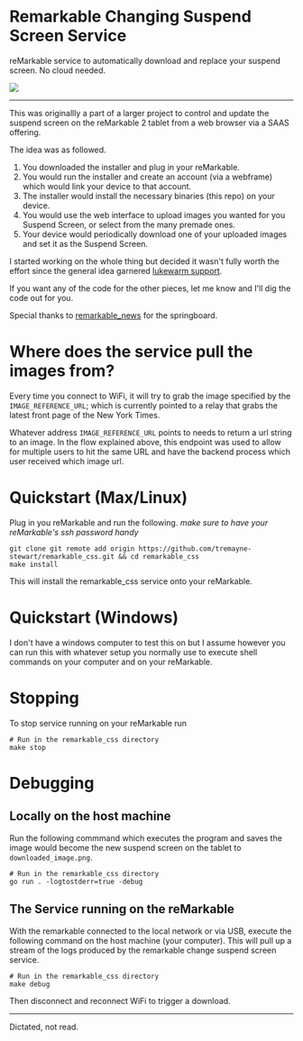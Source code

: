 # Remarkable Changing Suspend Screen Service
reMarkable service to automatically download and replace your suspend screen. No cloud needed.

![](demo.jpg)


---

This was originallly a part of a larger project to control and update the suspend screen on the reMarkable 2 tablet from a web browser via a SAAS offering. 

The idea was as followed.
1. You downloaded the installer and plug in your reMarkable.
1. You would run the installer and create an account (via a webframe) which would link your device to that account.
1. The installer would install the necessary binaries (this repo) on your device.
1. You would use the web interface to upload images you wanted for you Suspend Screen, or select from the many premade ones.
1. Your device would periodically download one of your uploaded images and set it as the Suspend Screen.

I started working on the whole thing but decided it wasn't fully worth the effort since the general idea garnered [lukewarm support](https://www.reddit.com/r/RemarkableTablet/comments/sdk0b9/remarkable_suspend_screen_as_a_service/).

If you want any of the code for the other pieces, let me know and I'll dig the code out for you.

Special thanks to [remarkable_news](https://github.com/Evidlo/remarkable_news) for the springboard.


# Where does the service pull the images from?
Every time you connect to WiFi, it will try to grab the image specified by the `IMAGE_REFERENCE_URL`; which is currently pointed to a relay that grabs the latest front page of the New York Times.

Whatever address `IMAGE_REFERENCE_URL` points to needs to return a url string to an image. In the flow explained above, this endpoint was used to allow for multiple users to hit the same URL and have the backend process which user received which image url.




# Quickstart (Max/Linux)
Plug in you reMarkable and run the following.
_make sure to have your reMarkable's ssh password handy_
```
git clone git remote add origin https://github.com/tremayne-stewart/remarkable_css.git && cd remarkable_css
make install
```

This will install the remarkable_css service onto your reMarkable. 

# Quickstart (Windows)
I don't have a windows computer to test this on but I assume however you can run this with whatever setup you normally use to execute shell commands on your computer and on your reMarkable.

# Stopping
To stop service running on your reMarkable run
```
# Run in the remarkable_css directory
make stop
```


# Debugging
## Locally on the host machine
Run the following commmand which executes the program and saves the image would become the new suspend screen on the tablet to `downloaded_image.png`.
```
# Run in the remarkable_css directory
go run . -logtostderr=true -debug
```

## The Service running on the reMarkable
With the remarkable connected to the local network or via USB, execute the following command on the host machine (your computer). This will pull up a stream of the logs produced by the remarkable change suspend screen service.

```
# Run in the remarkable_css directory
make debug
```

Then disconnect and reconnect WiFi to trigger a download.

---

Dictated, not read.


